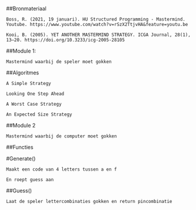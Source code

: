 ##Bronmateriaal

    Boss, R. (2021, 19 januari). HU Structured Programming - Mastermind. Youtube. https://www.youtube.com/watch?v=rSzX2TtjvHA&feature=youtu.be

    Kooi, B. (2005). YET ANOTHER MASTERMIND STRATEGY. ICGA Journal, 28(1), 13–20. https://doi.org/10.3233/icg-2005-28105





##Module 1:

    Mastermind waarbij de speler moet gokken



##Algoritmes

    A Simple Strategy

    Looking One Step Ahead

    A Worst Case Strategy

    An Expected Size Strategy

##Module 2

    Mastermind waarbij de computer moet gokken



##Functies

#Generate()

    Maakt een code van 4 letters tussen a en f

    En roept guess aan



##Guess()

    Laat de speler lettercombinaties gokken en return pincombinatie 